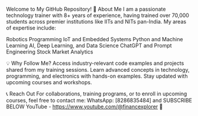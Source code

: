 Welcome to My GitHub Repository!
🚀 About Me
I am a passionate technology trainer with 8+ years of experience, having trained over 70,000 students across premier institutions like IITs and NITs pan-India. 
My areas of expertise include:

Robotics Programming
IoT and Embedded Systems
Python and Machine Learning
AI, Deep Learning, and Data Science
ChatGPT and Prompt Engineering
Stock Market Analytics

💡 Why Follow Me?
Access industry-relevant code examples and projects shared from my training sessions.
Learn advanced concepts in technology, programming, and electronics with hands-on examples.
Stay updated with upcoming courses and workshops.

📞 Reach Out
For collaborations, training programs, or to enroll in upcoming courses, feel free to contact me:
WhatsApp: [8286835484] and SUBSCRIBE BELOW
YouTube - https://www.youtube.com/@financexplorer 🌟
